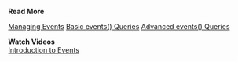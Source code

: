 **Read More**<br/>

[Managing Events](https://docs.wavefront.com/events.html)
[Basic events() Queries](https://docs.wavefront.com/events_queries.html)
[Advanced events() Queries](https://docs.wavefront.com/events_queries_advanced.html)

**Watch Videos**<br/>
[Introduction to Events](https://bcove.video/3iZdNql)
